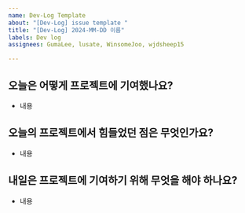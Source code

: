 ```yaml
---
name: Dev-Log Template
about: "[Dev-Log] issue template "
title: "[Dev-Log] 2024-MM-DD 이름"
labels: Dev log
assignees: GumaLee, lusate, WinsomeJoo, wjdsheep15

---
```


## 오늘은 어떻게 프로젝트에 기여했나요?
- 내용

## 오늘의 프로젝트에서 힘들었던 점은 무엇인가요?
- 내용

## 내일은 프로젝트에 기여하기 위해 무엇을 해야 하나요?
- 내용
